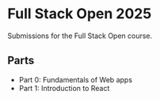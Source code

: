 # Full Stack Open 2025
Submissions for the Full Stack Open course.

## Parts
- Part 0: Fundamentals of Web apps
- Part 1: Introduction to React
